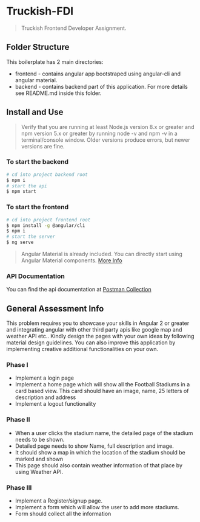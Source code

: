 # Truckish-FDI

> Truckish Frontend Developer Assignment.

## Folder Structure

This boilerplate has 2 main directories:

- frontend - contains angular app bootstraped using angular-cli and angular material.
- backend - contains backend part of this application. For more details see README.md inside this folder.

## Install and Use

> Verify that you are running at least Node.js version 8.x or greater and npm version 5.x or greater by running node -v and npm -v in a terminal/console window.
> Older versions produce errors, but newer versions are fine.

### To start the backend
```sh
# cd into project backend root
$ npm i
# start the api
$ npm start
```

### To start the frontend

```sh
# cd into project frontend root
$ npm install -g @angular/cli
$ npm i
# start the server
$ ng serve
```
> Angular Material is already included. You can directly start using Angular Material components. [More Info](https://material.angular.io/components/categories)

### API Documentation
You can find the api documentation at [Postman Collection](https://documenter.getpostman.com/view/3745793/RWEdugXj)

## General Assessment Info
This problem requires you to showcase your skills in Angular 2 or greater and integrating angular with other third party apis like google map and weather API etc.. Kindly design the pages with your own ideas by following material design guidelines.
You can also improve this application by implementing creative additional functionalities on your own.

### Phase I
- Implement a login page
- Implement a home page which will show all the Football Stadiums in a card based view. This card should have an image, name, 25 letters of description and address
- Implement a logout functionality

### Phase II
- When a user clicks the stadium name, the detailed page of the stadium needs to be shown.
- Detailed page needs to show Name, full description and image.
- It should show a map in which the location of the stadium should be marked and shown
- This page should also contain weather information of that place by using Weather API.

### Phase III
- Implement a Register/signup page.
- Implement a form which will allow the user to add more stadiums.
- Form should collect all the information

